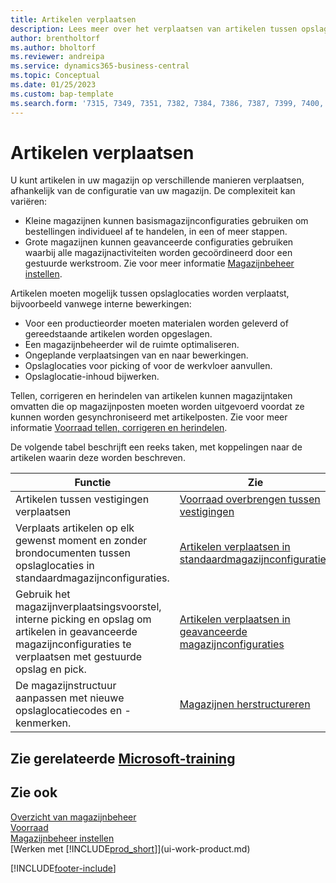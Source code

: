 ```yaml
---
title: Artikelen verplaatsen
description: Lees meer over het verplaatsen van artikelen tussen opslaglocaties in uw magazijn.
author: brentholtorf
ms.author: bholtorf
ms.reviewer: andreipa
ms.service: dynamics365-business-central
ms.topic: Conceptual
ms.date: 01/25/2023
ms.custom: bap-template
ms.search.form: '7315, 7349, 7351, 7382, 7384, 7386, 7387, 7399, 7400, 9314, 9330, 9345'
---
```

# <a name="moving-items" />Artikelen verplaatsen

U kunt artikelen in uw magazijn op verschillende manieren verplaatsen, afhankelijk van de configuratie van uw magazijn. De complexiteit kan variëren:

* Kleine magazijnen kunnen basismagazijnconfiguraties gebruiken om bestellingen individueel af te handelen, in een of meer stappen.
* Grote magazijnen kunnen geavanceerde configuraties gebruiken waarbij alle magazijnactiviteiten worden gecoördineerd door een gestuurde werkstroom. Zie voor meer informatie [Magazijnbeheer instellen](warehouse-setup-warehouse.md).

Artikelen moeten mogelijk tussen opslaglocaties worden verplaatst, bijvoorbeeld vanwege interne bewerkingen:

* Voor een productieorder moeten materialen worden geleverd of gereedstaande artikelen worden opgeslagen.
* Een magazijnbeheerder wil de ruimte optimaliseren.
* Ongeplande verplaatsingen van en naar bewerkingen.
* Opslaglocaties voor picking of voor de werkvloer aanvullen.
* Opslaglocatie-inhoud bijwerken.

Tellen, corrigeren en herindelen van artikelen kunnen magazijntaken omvatten die op magazijnposten moeten worden uitgevoerd voordat ze kunnen worden gesynchroniseerd met artikelposten. Zie voor meer informatie [Voorraad tellen, corrigeren en herindelen](inventory-how-count-adjust-reclassify.md).  

 De volgende tabel beschrijft een reeks taken, met koppelingen naar de artikelen waarin deze worden beschreven.

|**Functie**|**Zie**|  
|------------|-------------|  
|Artikelen tussen vestigingen verplaatsen|[Voorraad overbrengen tussen vestigingen](inventory-how-transfer-between-locations.md)|
|Verplaats artikelen op elk gewenst moment en zonder brondocumenten tussen opslaglocaties in standaardmagazijnconfiguraties.|[Artikelen verplaatsen in standaardmagazijnconfiguraties](warehouse-how-to-move-items-ad-hoc-in-basic-warehousing.md)|
|Gebruik het magazijnverplaatsingsvoorstel, interne picking en opslag om artikelen in geavanceerde magazijnconfiguraties te verplaatsen met gestuurde opslag en pick.|[Artikelen verplaatsen in geavanceerde magazijnconfiguraties](warehouse-how-to-move-items-in-advanced-warehousing.md)|  
|De magazijnstructuur aanpassen met nieuwe opslaglocatiecodes en -kenmerken.|[Magazijnen herstructureren](warehouse-how-to-restructure-warehouses.md)|  

## <a name="see-related-microsoft-trainingtrainingmodulesmanage-internal-warehouse-processes" />Zie gerelateerde [Microsoft-training](/training/modules/manage-internal-warehouse-processes/)

## <a name="see-also" />Zie ook

[Overzicht van magazijnbeheer](design-details-warehouse-management.md)  
[Voorraad](inventory-manage-inventory.md)  
[Magazijnbeheer instellen](warehouse-setup-warehouse.md)  
[Werken met [!INCLUDE[prod_short](includes/prod_short.md)]](ui-work-product.md)


[!INCLUDE[footer-include](includes/footer-banner.md)]
